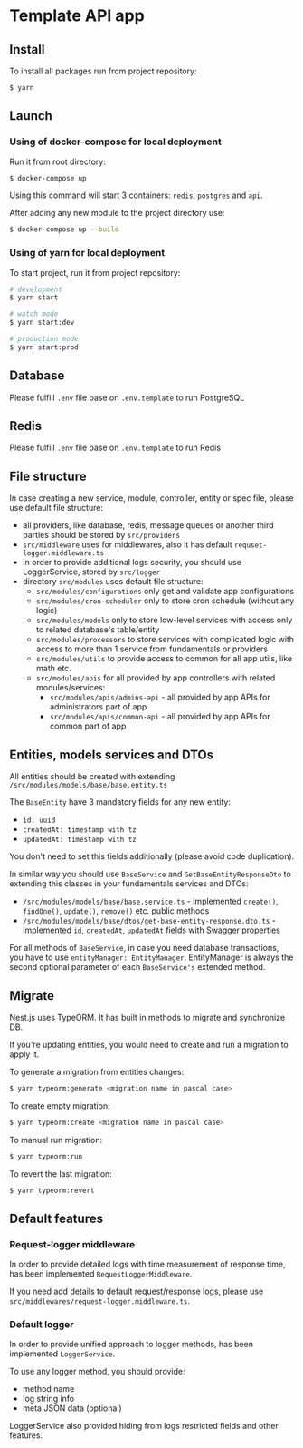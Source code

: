 # Template API app

## Install
To install all packages run from project repository:
```bash
$ yarn
```

## Launch

### Using of docker-compose for local deployment

Run it from root directory:

```bash
$ docker-compose up
```

Using this command will start 3 containers: `redis`, `postgres` and `api`.

After adding any new module to the project directory use:

```bash
$ docker-compose up --build
```

### Using of yarn for local deployment

To start project, run it from project repository:
```bash
# development
$ yarn start

# watch mode
$ yarn start:dev

# production mode
$ yarn start:prod
```

## Database
Please fulfill `.env` file base on `.env.template` to run PostgreSQL

## Redis

Please fulfill `.env` file base on `.env.template` to run Redis

## File structure

In case creating a new service, module, controller, entity or spec file, please use default file structure:
* all providers, like database, redis, message queues or another third parties should be stored by `src/providers`
* `src/middleware` uses for middlewares, also it has default `requset-logger.middleware.ts`
* in order to provide additional logs security, you should use LoggerService, stored by `src/logger`
* directory `src/modules` uses default file structure:
  * `src/modules/configurations` only get and validate app configurations
  * `src/modules/cron-scheduler` only to store cron schedule (without any logic)
  * `src/modules/models` only to store low-level services with access only to related database's table/entity
  * `src/modules/processors` to store services with complicated logic with access to more than 1 service from fundamentals or providers
  * `src/modules/utils` to provide access to common for all app utils, like math etc.
  * `src/modules/apis` for all provided by app controllers with related modules/services:
    * `src/modules/apis/admins-api` - all provided by app APIs for administrators part of app
    * `src/modules/apis/common-api` - all provided by app APIs for common part of app

## Entities, models services and DTOs

All entities should be created with extending `/src/modules/models/base/base.entity.ts`

The `BaseEntity` have 3 mandatory fields for any new entity:
* `id: uuid`
* `createdAt: timestamp with tz`
* `updatedAt: timestamp with tz`

You don't need to set this fields additionally (please avoid code duplication).

In similar way you should use `BaseService` and `GetBaseEntityResponseDto` to extending this classes in your fundamentals services and DTOs:
* `/src/modules/models/base/base.service.ts` - implemented `create()`, `findOne()`, `update()`, `remove()` etc. public methods
* `/src/modules/models/base/dtos/get-base-entity-response.dto.ts` - implemented `id`, `createdAt`, `updatedAt` fields with Swagger properties

For all methods of `BaseService`, in case you need database transactions, you have to use `entityManager: EntityManager`.
EntityManager is always the second optional parameter of each `BaseService's` extended method.

## Migrate

Nest.js uses TypeORM. It has built in methods to migrate and synchronize DB.

If you're updating entities, you would need to create and run a migration to apply it.

To generate a migration from entities changes:
```bash
$ yarn typeorm:generate <migration name in pascal case>
```

To create empty migration:
```bash
$ yarn typeorm:create <migration name in pascal case>
```

To manual run migration:
```bash
$ yarn typeorm:run
```

To revert the last migration:
```bash
$ yarn typeorm:revert
```

## Default features

### Request-logger middleware

In order to provide detailed logs with time measurement of response time, has been implemented `RequestLoggerMiddleware`.

If you need add details to default request/response logs, please use `src/middlewares/request-logger.middleware.ts`.

### Default logger

In order to provide unified approach to logger methods, has been implemented `LoggerService`.

To use any logger method, you should provide:
* method name
* log string info
* meta JSON data (optional)

LoggerService also provided hiding from logs restricted fields and other features.
